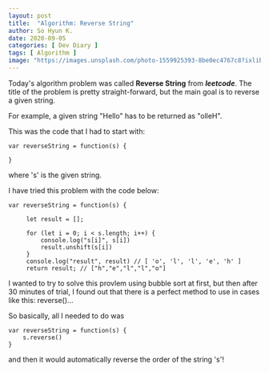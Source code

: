 ```yaml
---
layout: post
title:  "Algorithm: Reverse String"
author: So Hyun K.
date: 2020-09-05
categories: [ Dev Diary ]
tags: [ Algorithm ]
image: "https://images.unsplash.com/photo-1559925393-8be0ec4767c8?ixlib=rb-1.2.1&ixid=eyJhcHBfaWQiOjEyMDd9&auto=format&fit=crop&w=1351&q=80"
---
```


Today's algorithm problem was called **Reverse String** from ***leetcode***.
The title of the problem is pretty straight-forward, but the main goal is to reverse a given string.

For example, a given string "Hello" has to be returned as "olleH".

This was the code that I had to start with:
```
var reverseString = function(s) {

}
```
where 's' is the given string.

I have tried this problem with the code below:
```
var reverseString = function(s) {
    
     let result = [];
    
     for (let i = 0; i < s.length; i++) {
         console.log("s[i]", s[i])
         result.unshift(s[i])
     }
     console.log("result", result) // [ 'o', 'l', 'l', 'e', 'h' ]
     return result; // ["h","e","l","l","o"]
```

I wanted to try to solve this provlem using bubble sort at first, but then after 30 minutes of trial, I found out that there is a perfect method to use in cases like this: reverse()...

So basically, all I needed to do was
```
var reverseString = function(s) {
    s.reverse()
}
```
and then it would automatically reverse the order of the string 's'!
